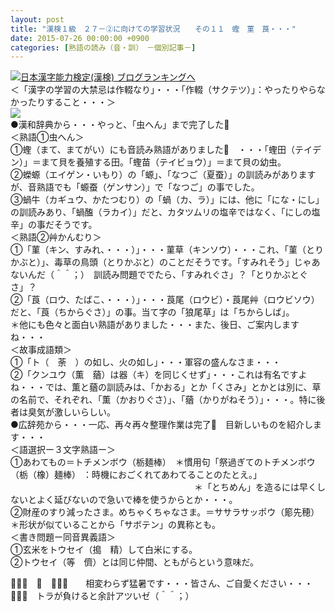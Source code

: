 ```yaml
---
layout: post
title: "漢検１級　２７－②に向けての学習状況　　その１１　蟶　菫　莨・・・"
date: 2015-07-26 00:00:00 +0900
categories: [熟語の読み（音・訓）　－個別記事－]
---
```


[![](/syuusyuu9701/assets/images/漢検１級-２７－②に向けての学習状況-その１１-蟶-菫-莨・・・-br_c_3028_1.gif)](http://blog.with2.net/link.php?1659096:3028 "日本漢字能力検定(漢検) ブログランキングへ")[日本漢字能力検定(漢検) ブログランキングへ](http://blog.with2.net/link.php?1659096:3028)  
＜「漢字の学習の大禁忌は作輟なり」・・・「作輟（サクテツ）」：やったりやらなかったりすること・・・＞  
![](/syuusyuu9701/assets/images/漢検１級-２７－②に向けての学習状況-その１１-蟶-菫-莨・・・-d25d1f4eb82a7076d87124c6f379f5e4.jpg)  
●漢和辞典から・・・やっと、「虫へん」まで完了した👋  
＜熟語①虫へん＞  
①蟶（まて、まてがい）にも音読み熟語がありました👋　・・・「蟶田（テイデン）」＝まて貝を養殖する田。「蟶苗（テイビョウ）」＝まて貝の幼虫。  
②蠑螈（エイゲン・いもり）の「螈」、「なつご（夏蚕）」の訓読みがありますが、音熟語でも「螈蚕（ゲンサン）」で「なつご」の事でした。  
③蝸牛（カギュウ、かたつむり）の「蝸（カ、ラ）」には、他に「にな・にし」の訓読みあり、「蝸醢（ラカイ）」だと、カタツムリの塩辛ではなく、「にしの塩辛」の事だそうです。  
＜熟語②艸かんむり＞  
①「菫（キン、すみれ、・・・）」・・・菫草（キンソウ）・・・これ、「菫（とりかぶと）」、毒草の鳥頭（とりかぶと）のことだそうです。「すみれそう」じゃあないんだ（＾＾；）　訓読み問題ででたら、「すみれぐさ」？「とりかぶとぐさ」？  
②「莨（ロウ、たばこ、・・・）」・・・莨尾（ロウビ）・莨尾艸（ロウビソウ）だと、「莨（ちからぐさ）」の事。当て字の「狼尾草」は「ちからしば」。  
＊他にも色々と面白い熟語がありました・・・また、後日、ご案内しますね・・・  
＜故事成語類＞  
①「ト（　荼　）の如し、火の如し」・・・軍容の盛んなさま・・・  
②「クンユウ（薫　蕕）は器（キ）を同じくせず」・・・これは有名ですよね・・・では、薫と蕕の訓読みは、「かおる」とか「くさみ」とかとは別に、草の名前で、それぞれ、「薫（かおりぐさ）」、「蕕（かりがねそう）」・・・。特に後者は臭気が激しいらしい。  
●広辞苑から・・・一応、再々再々整理作業は完了👋　目新しいものを紹介します・・・  
＜語選択ー３文字熟語ー＞  
①あわてもの＝トチメンボウ（栃麺棒）　＊慣用句「祭過ぎてのトチメンボウ（栃（橡）麺棒） ：時機におごくれてあわてることのたとえ。」  
　　　　　　　　　　　　　　　　　　　　　＊「とちめん」を造るには早くしないとよく延びないので急いで棒を使うからとか・・・。  
②財産のすり減ったさま。めちゃくちゃなさま。＝ササラサッポウ（簓先穂）　＊形状が似ていることから「サボテン」の異称とも。  
＜書き問題ー同音異義語＞  
①玄米をトウセイ（搗　精）して白米にする。  
②トウセイ（等　儕）とは同じ仲間、ともがらという意味だ。  
  
👋👋👋　🐑　👋👋👋　　相変わらず猛暑です・・・皆さん、ご自愛ください・・・　👋👋👋　トラが負けると余計アツいゼ（＾＾；）  
  